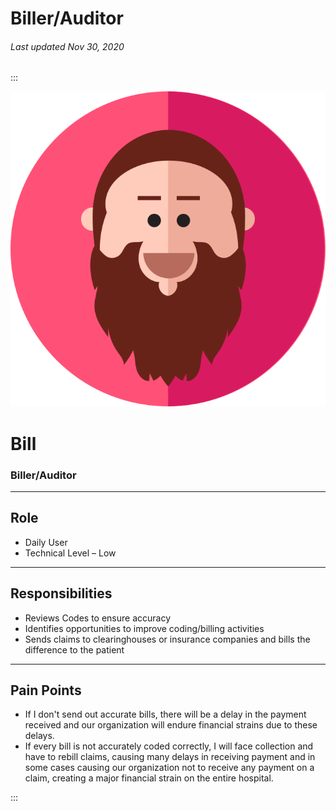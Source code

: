 # Biller/Auditor

###### Last updated Nov 30, 2020

:::

<div class="persona-header">

![Avatar Image](./assets/avatars/avatar17.svg)

<div>

# Bill

### Biller/Auditor

</div>

</div>

<article>

---

## Role

-   Daily User
-   Technical Level – Low


---

## Responsibilities

-   Reviews Codes to ensure accuracy
-   Identifies opportunities to improve coding/billing activities
-   Sends claims to clearinghouses or insurance companies and bills the difference to the patient


---

## Pain Points

-   If I don't send out accurate bills, there will be a delay in the payment received and our organization will endure financial strains due to these delays.
-   If every bill is not accurately coded correctly, I will face collection and have to rebill claims, causing many delays in receiving payment and in some cases causing our organization not to receive any payment on a claim, creating a major financial strain on the entire hospital.



</article>

:::